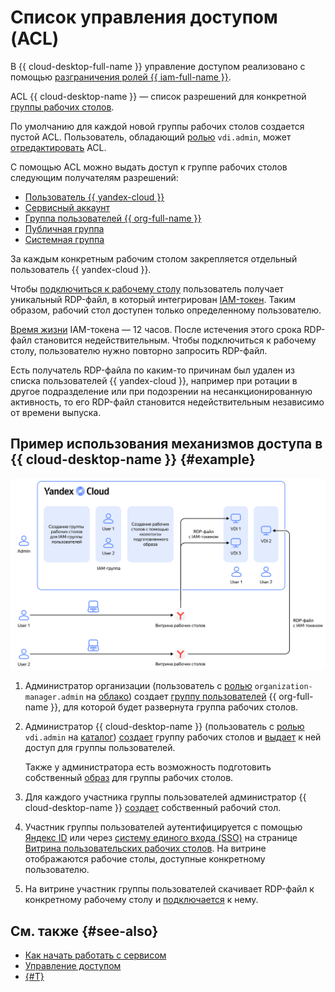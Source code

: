 # Список управления доступом (ACL)

В {{ cloud-desktop-full-name }} управление доступом реализовано с помощью [разграничения ролей {{ iam-full-name }}](../security/index.md).

ACL {{ cloud-desktop-name }} — список разрешений для конкретной [группы рабочих столов](desktops-and-groups.md).

По умолчанию для каждой новой группы рабочих столов создается пустой ACL. Пользователь, обладающий [ролью](../security/index.md#vdi-admin) `vdi.admin`, может [отредактировать](../operations/desktop-groups/update-acl.md) ACL.

С помощью ACL можно выдать доступ к группе рабочих столов следующим получателям разрешений:
* [Пользователь {{ yandex-cloud }}](../../iam/concepts/users/accounts.md)
* [Сервисный аккаунт](../../iam/concepts/users/service-accounts.md)
* [Группа пользователей {{ org-full-name }}](../../organization/concepts/groups.md)
* [Публичная группа](../../iam/concepts/access-control/public-group.md)
* [Системная группа](../../iam/concepts/access-control/system-group.md)

За каждым конкретным рабочим столом закрепляется отдельный пользователь {{ yandex-cloud }}.

Чтобы [подключиться к рабочему столу](../operations/desktops/connect.md) пользователь получает уникальный RDP-файл, в который интегрирован [IAM-токен](../../iam/concepts/authorization/iam-token.md). Таким образом, рабочий стол доступен только определенному пользователю.

[Время жизни](../../iam/concepts/authorization/iam-token.md#lifetime) IAM-токена — 12 часов. После истечения этого срока RDP-файл становится недействительным. Чтобы подключиться к рабочему столу, пользователю нужно повторно запросить RDP-файл.

Есть получатель RDP-файла по каким-то причинам был удален из списка пользователей {{ yandex-cloud }}, например при ротации в другое подразделение или при подозрении на несанкционированную активность, то его RDP-файл становится недействительным независимо от времени выпуска.

## Пример использования механизмов доступа в {{ cloud-desktop-name }} {#example}

![image](../../_assets/cloud-desktop/vdi-iam-scheme.svg)

1. Администратор организации (пользователь с [ролью](../../organization/security/index.md#organization-manager-admin) `organization-manager.admin` на [облако](../../resource-manager/concepts/resources-hierarchy.md#cloud)) создает [группу пользователей](../../organization/concepts/groups.md) {{ org-full-name }}, для которой будет развернута группа рабочих столов.
1. Администратор {{ cloud-desktop-name }} (пользователь с [ролью](../security/index.md#vdi-admin) `vdi.admin` на [каталог](../../resource-manager/concepts/resources-hierarchy.md#folder)) [создает](../operations/desktop-groups/create.md) группу рабочих столов и [выдает](../operations/desktop-groups/update-acl.md) к ней доступ для группы пользователей.

    Также у администратора есть возможность подготовить собственный [образ](images.md) для группы рабочих столов.

1. Для каждого участника группы пользователей администратор {{ cloud-desktop-name }} [создает](../operations/desktops/create.md) собственный рабочий стол.
1. Участник группы пользователей аутентифицируется с помощью [Яндекс ID](https://yandex.ru/support/id/index.html) или через [систему единого входа (SSO)](../../organization/concepts/add-federation.md) на странице [Витрина пользовательских рабочих столов](showcase.md). На витрине отображаются рабочие столы, доступные конкретному пользователю.
1. На витрине участник группы пользователей скачивает RDP-файл к конкретному рабочему столу и [подключается](../operations/desktops/connect.md) к нему.

## См. также {#see-also}

* [Как начать работать c сервисом](../quickstart.md)
* [Управление доступом](../security/index.md)
* [{#T}](../operations/desktop-groups/update-acl.md)